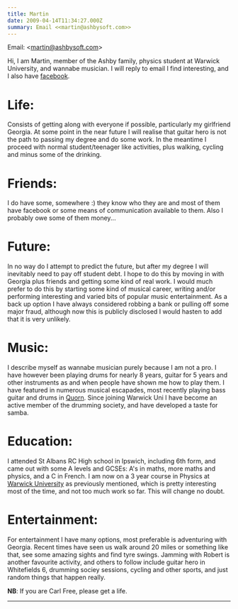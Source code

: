 ```yaml
---
title: Martin
date: 2009-04-14T11:34:27.000Z
summary: Email <<martin@ashbysoft.com>>
---
```

Email: <<martin@ashbysoft.com>>

Hi, I am Martin, member of the Ashby family, physics student at Warwick
University, and wannabe musician. I will reply to email I find
interesting, and I also have
[facebook](https://www.facebook.com).

Life:
=====

Consists of getting along with everyone if possible, particularly my
girlfriend Georgia. At some point in the near future I will realise that
guitar hero is not the path to passing my degree and do some work. In
the meantime I proceed with normal student/teenager like activities,
plus walking, cycling and minus some of the drinking.

Friends:
========

I do have some, somewhere :) they know who they are and most of them
have facebook or some means of communication available to them. Also I
probably owe some of them money...

Future:
=======

In no way do I attempt to predict the future, but after my degree I will
inevitably need to pay off student debt. I hope to do this by moving in
with Georgia plus friends and getting some kind of real work. I would
much prefer to do this by starting some kind of musical career, writing
and/or performing interesting and varied bits of popular music
entertainment. As a back up option I have always considered robbing a
bank or pulling off some major fraud, although now this is publicly
disclosed I would hasten to add that it is very unlikely.

Music:
======

I describe myself as wannabe musician purely because I am not a pro. I
have however been playing drums for nearly 8 years, guitar for 5 years
and other instruments as and when people have shown me how to play them.
I have featured in numerous musical escapades, most recently playing
bass guitar and drums in
[Quorn](http://www.myspace.com/thekamikazewatermelons). Since
joining Warwick Uni I have become an active member of the drumming
society, and have developed a taste for samba.

Education:
==========

I attended St Albans RC High school in Ipswich, including 6th form, and
came out with some A levels and GCSEs: A's in maths, more maths and
physics, and a C in French. I am now on a 3 year course in Physics at
[Warwick University](https://www2.warwick.ac.uk/) as previously
mentioned, which is pretty interesting most of the time, and not too
much work so far. This will change no doubt.

Entertainment:
==============

For entertainment I have many options, most preferable is adventuring
with Georgia. Recent times have seen us walk around 20 miles or
something like that, see some amazing sights and find tyre swings.
Jamming with Robert is another favourite activity, and others to follow
include guitar hero in Whitefields 6, drumming sociey sessions, cycling
and other sports, and just random things that happen really.

**NB**: If you are Carl Free, please get a life.

------------------------------------------------------------------------
